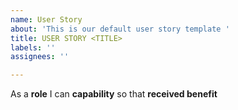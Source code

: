 ```yaml
---
name: User Story
about: 'This is our default user story template '
title: USER STORY <TITLE>
labels: ''
assignees: ''

---
```


As a **role** I can **capability** so that **received benefit**
